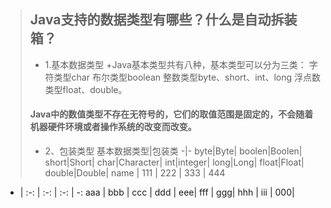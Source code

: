 > ## Java支持的数据类型有哪些？什么是自动拆装箱？
> + 1.基本数据类型
> +Java基本类型共有八种，基本类型可以分为三类：
> 字符类型char
> 布尔类型boolean
> 整数类型byte、short、int、long
> 浮点数类型float、double。
> #### Java中的数值类型不存在无符号的，它们的取值范围是固定的，不会随着机器硬件环境或者操作系统的改变而改变。
> + 2、包装类型
基本数据类型|包装类
-|-
byte|Byte|
boolen|Boolen|
short|Short|
char|Character|
int|integer|
long|Long|
float|Float|
double|Double|
 name | 111 | 222 | 333 | 444
- | :-: | :-: | :-: | -:
aaa | bbb | ccc | ddd | eee| 
fff | ggg| hhh | iii | 000|
